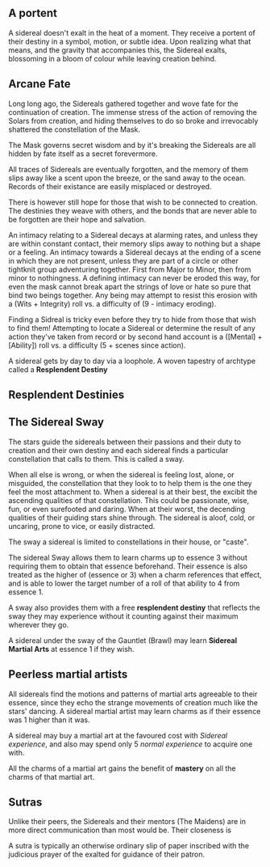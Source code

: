 ## A portent

A sidereal doesn't exalt in the heat of a moment. They receive a portent of their destiny in a symbol, motion, or subtle idea. Upon realizing what that means, and the gravity that accompanies this, the Sidereal exalts, blossoming in a bloom of colour while leaving creation behind.

## Arcane Fate

Long long ago, the Sidereals gathered together and wove fate for the continuation of creation. The immense stress of the action of removing the Solars from creation, and hiding themselves to do so broke and irrevocably shattered the constellation of the Mask.

The Mask governs secret wisdom and by it's breaking the Sidereals are all hidden by fate itself as a secret forevermore.

All traces of Sidereals are eventually forgotten, and the memory of them slips away like a scent upon the breeze, or the sand away to the ocean. Records of their existance are easily misplaced or destroyed.

There is however still hope for those that wish to be connected to creation. The destinies they weave with others, and the bonds that are never able to be forgotten are their hope and salvation.

An intimacy relating to a Sidereal decays at alarming rates, and unless they are within constant contact, their memory slips away to nothing but a shape or a feeling. An intimacy towards a Sidereal decays at the ending of a scene in which they are not present, unless they are part of a circle or other tightknit group adventuring together. First from Major to Minor, then from minor to nothingness. A defining intimacy can never be eroded this way, for even the mask cannot break apart the strings of love or hate so pure that bind two beings together. Any being may attempt to resist this erosion with a (Wits + Integrity) roll vs. a difficulty of (9 - intimacy eroding).

Finding a Sidreal is tricky even before they try to hide from those that wish to find them! Attempting to locate a Sidereal or determine the result of any action they've taken from record or by second hand account is a (\[Mental\] + \[Ability\]) roll vs. a difficulty (5 + scenes since action).

A sidereal gets by day to day via a loophole. A woven tapestry of archtype called a **Resplendent Destiny**

## Resplendent Destinies

## The Sidereal Sway

The stars guide the sidereals between their passions and their duty to creation and their own destiny and each sidereal finds a particular constellation that calls to them. This is called a sway.

When all else is wrong, or when the sidereal is feeling lost, alone, or misguided, the constellation that they look to to help them is the one they feel the most attachment to. When a sidereal is at their best, the excibit the ascending qualities of that constellation. This could be passionate, wise, fun, or even surefooted and daring. When at their worst, the decending qualities of their guiding stars shine through. The sidereal is aloof, cold, or uncaring, prone to vice, or easily distracted.

The sway a sidereal is limited to constellations in their house, or "caste".

The sidereal Sway allows them to learn charms up to essence 3 without requiring them to obtain that essence beforehand. Their essence is also treated as the higher of (essence or 3) when a charm references that effect, and is able to lower the target number of a roll of that ability to 4 from essence 1.

A sway also provides them with a free **resplendent destiny** that reflects the sway they may experience without it counting against their maximum wherever they go.

A sidereal under the sway of the Gauntlet (Brawl) may learn **Sidereal Martial Arts** at essence 1 if they wish.

## Peerless martial artists

All sidereals find the motions and patterns of martial arts agreeable to their essence, since they echo the strange movements of creation much like the stars' dancing. A sidereal martial artist may learn charms as if their essence was 1 higher than it was.

A sidereal may buy a martial art at the favoured cost with _Sidereal experience_, and also may spend only 5 _normal experience_ to acquire one with.

All the charms of a martial art gains the benefit of **mastery** on all the charms of that martial art.

## Sutras

Unlike their peers, the Sidereals and their mentors (The Maidens) are in more direct communication than most would be. Their closeness is

A sutra is typically an otherwise ordinary slip of paper inscribed with the judicious prayer of the exalted for guidance of their patron.
